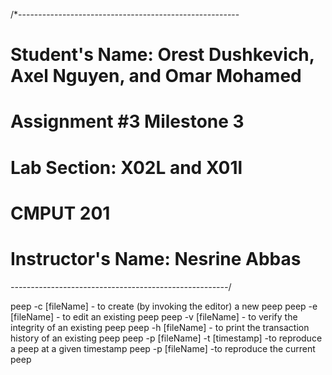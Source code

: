 /*-------------------------------------------------------
# Student's Name: Orest Dushkevich, Axel Nguyen, and Omar Mohamed
# Assignment #3 Milestone 3
# Lab Section: X02L and X01l
# CMPUT 201
# Instructor's Name: Nesrine Abbas
*------------------------------------------------------*/ 

peep -c [fileName] - to create (by invoking the editor) a new peep
peep -e [fileName] - to edit an existing peep
peep -v [fileName] - to verify the integrity of an existing peep
peep -h [fileName] - to print the transaction history of an existing peep
peep -p [fileName] -t [timestamp] -to reproduce a peep at a given timestamp
peep -p [fileName] -to reproduce the current peep